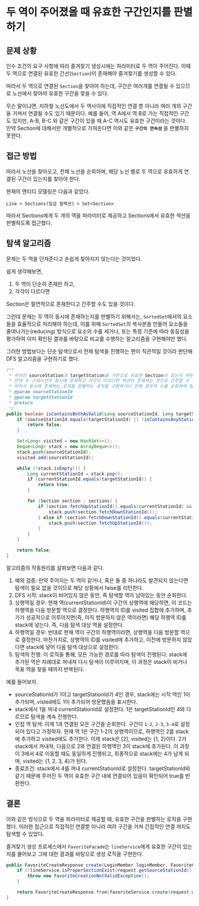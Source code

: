 # 두 역이 주어졌을 때 유효한 구간인지를 판별하기 

## 문제 상황 

인수 조건의 요구 사항에 따라 즐겨찾기 생성시에는 파라미터로 두 역이 주어진다. 이때 두 역으로 연결된 유효한 간선(`Section`)이 존재해야 즐겨찾기를 생성할 수 있다. 

따라서 두 역으로 연결된 `Section`을 찾아야 하는데, 구간은 여러개를 연결될 수 있으므로 노선에서 찾아야 유효한 구간을 찾을 수 있다. 

무슨 말이냐면, 지하철 노선도에서 두 역사이에 직접적인 연결 뿐 아니라 여러 개의 구간을 거쳐서 연결될 수도 있기 때문이다. 예를 들어, 역 A에서 역 B로 가는 직접적인 구간도 있지만, A-B, B-C 와 같은 구간이 있을 때 A-C 역시도 유효한 구간이라는 것이다. 만약 Section에 대해서만 개별적으로 가져온다면 이와 같은 **`구간의 연속성`** 을 판별하지 못한다. 

## 접근 방법 

따라서 노선을 찾아오고, 전체 노선을 순회하며, 해당 노선 별로 두 역으로 유효하게 연결된 구간이 있는지를 찾아야 한다. 

현재의 엔티티 모델링은 다음과 같았다. 
```
Line > Sections(일급 컬렉션) > Set<Section>
```  

따라서 Sections에게 두 개의 역을 파라미터로 제공하고 Sections에서 유효한 섹션을 판별하도록 접근했다. 

## 탐색 알고리즘 

문제는 두 역을 던져준다고 손쉽게 찾아지지 않는다는 것이었다. 

쉽게 생각해보면, 
1) 두 역이 단순히 존재만 하고,
2) 각각이 다르다면 

Section은 필연적으로 존재한다고 간주할 수도 있을 것이다. 

그런데 문제는 두 역이 동시에 존재하는지를 판별하기 위해서는, 
`SortedSet`에서의 요소들을 효율적으로 처리해야 하는데, 
이를 위해 `SortedSet`의 복사본을 만들어 요소들을 줄여나가는(reducing) 방식으로 요소의 수를 세거나, 
또는 특정 기준에 따라 동등성을 평가하여 이미 확인된 결과를 바탕으로 비교를 수행하는 알고리즘을 구현해야만 했다.

그러한 방법보다는 단순 탐색으로서 전체 탐색을 진행하는 편이 직관적일 것이라 판단해 DFS 알고리즘을 구현하기로 했다.


```java
/**
 * 주어진 sourceStation과 targetStation을 기반으로 유효한 Section이 있는지 여부를 탐색합니다.
 * 만약 두 스테이션이 동시에 존재하고 각각이 다르다면 섹션이 존재하는 것으로 간주할 수 있습니다.
 * 따라서 동시에 존재하는 로직을 판별하는 로직을 구현하거나 전체 경우의 수를 순회하여 탐색하는 로직 둘 중에 하나가 필요하였습니다.
 * @param sourceStationId
 * @param targetStationId
 * @return
 */
public boolean isContainsBothAsValid(Long sourceStationId, Long targetStationId) {
    if (sourceStationId.equals(targetStationId) || !isContainsAnyStation(sourceStationId) || !isContainsAnyStation(targetStationId)) {
        return false;
    }

    Set<Long> visited = new HashSet<>();
    Deque<Long> stack = new ArrayDeque<>();
    stack.push(sourceStationId);
    visited.add(sourceStationId);

    while (!stack.isEmpty()) {
        Long currentStationId = stack.pop();
        if (currentStationId.equals(targetStationId)) {
            return true;
        }

        for (Section section : sections) {
            if (section.fetchUpStationId().equals(currentStationId) && visited.add(section.fetchDownStationId())) {
                stack.push(section.fetchDownStationId());
            } else if (section.fetchDownStationId().equals(currentStationId) && visited.add(section.fetchUpStationId())) {
                stack.push(section.fetchUpStationId());
            }
        }
    }

    return false;
}
```

알고리즘의 작동원리를 살펴보면 다음과 같다. 

1. 예외 검증: 만약 주어지는 두 역이 같거나, 혹은 둘 중 하나라도 발견되지 않는다면 탐색이 필요 없을 것이므로 해당 상황에서 false를 리턴한다. 
2. DFS 시작: stack이 비어있지 않은 동안, 즉 탐색할 역이 남아있는 동안 순회한다.
3. 상행역일 경우: 현재 역(currentStationId)이 구간의 상행역에 해당하면, 이 코드는 하행역을 다음 방문할 역으로 결정한다. 하행역의 ID를 visited 집합에 추가하며, 추가가 성공적으로 이루어지면(즉, 아직 방문하지 않은 역이라면) 해당 하행역 ID를 stack에 넣는다. 즉, 다음 탐색 대상 역을 설정한다.
4. 하행역일 경우: 반대로 현재 역이 구간의 하행역이라면, 상행역을 다음 방문할 역으로 결정한다. 마찬가지로, 상행역의 ID를 visited에 추가하고, 이전에 방문하지 않았다면 stack에 넣어 다음 탐색 대상으로 설정한다.
5. 탐색의 진행: 이 로직을 통해, 모든 가능한 경로를 따라 탐색이 진행된다. stack에 추가된 역은 차례대로 꺼내져 다시 탐색이 이루어지며, 이 과정은 stack이 비거나 목표 역을 찾을 때까지 반복된다.

예를 들어보자.
   - sourceStationId가 1이고 targetStationId가 4인 경우, stack에는 시작 역인 1이 추가되며, visted에도 1이 추가되어 방문했음을 표시한다.
   - stack에서 1을 꺼내 currentStationId로 설정한다. 1은 targetStationId인 4와 다르므로 탐색을 계속 진행한다.
   - 인접 역 탐색: 이제 1과 연결된 모든 구간을 순회한다. 구간이 `1-2`, `2-3`, `3-4`로 설정되어 있다고 가정하자. 현재 역 1은 구간 1-2의 상행역이므로, 하행역인 2를 stack에 추가하고 visited에도 추가한다. 이제 stack은 [2], visited는 {1, 2}이다. 2가 stack에서 꺼내져, 다음으로 2와 연결된 하행역인 3이 stack에 추가된다. 이 과정이 3에서 4로 이동할 때도 동일하게 진행되고, 최종적으로 stack에는 4가 남게 되며, visited는 {1, 2, 3, 4}가 된다.
   - 종료조건: stack에서 4를 꺼내 currentStationId로 설정한다. targetStationId와 같기 때문에 주어진 두 역이 유효한 구간 내에 연결되어 있음이 확인되어 true를 반환한다. 


## 결론

이와 같은 방식으로 두 역을 파라미터로 제공할 때, 유효한 구간을 판별하는 로직을 구현했다. 이러한 접근으로 직접적인 연결뿐 아니라 여려 구간을 거쳐 간접적인 연결 까지도 탐색할 수 있었다. 

즐겨찾기 생성 프로세스에서 `FavoriteFacade`는 `lineService`에게 유효한 구간이 있는지를 물어보고 그에 대한 결과를 바탕으로 생성 로직을 구현한다. 

```java
public FavoriteCreateResponse create(LoginMember loginMember, FavoriteCreateRequest request) {
    if (!lineService.isProperSectionExist(request.getSourceStationId(), request.getTargetStationId())) {
        throw new FavoriteCreationNotValidException();
    }

    return FavoriteCreateResponse.from(favoriteService.create(request.withMemberId(fetchMemberId(loginMember))));
}
```
